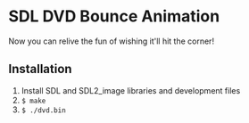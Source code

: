 # SDL DVD Bounce Animation

Now you can relive the fun of wishing it'll hit the corner!

## Installation
1. Install SDL and SDL2_image libraries and development files  
2. `$ make`  
3. `$ ./dvd.bin`


